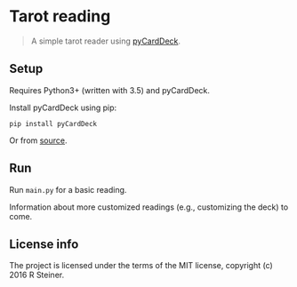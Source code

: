 # Tarot reading

>A simple tarot reader using [pyCardDeck](https://github.com/iScrE4m/pyCardDeck).

## Setup

Requires Python3+ (written with 3.5) and pyCardDeck.

Install pyCardDeck using pip:

```
pip install pyCardDeck
```

Or from [source](https://github.com/iScrE4m/pyCardDeck).

## Run

Run `main.py` for a basic reading.

Information about more customized readings (e.g., customizing the deck) to come.

## License info

The project is licensed under the terms of the MIT license, copyright (c) 2016 R Steiner.
